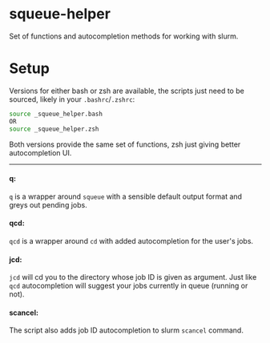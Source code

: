 # squeue-helper
Set of functions and autocompletion methods for working with slurm.


# Setup
Versions for either bash or zsh are available, the scripts just need to be sourced, likely in your `.bashrc`/`.zshrc`: 

```bash
source _squeue_helper.bash
OR
source _squeue_helper.zsh
```

Both versions provide the same set of functions, zsh just giving better autocompletion UI.

----

#### q:
`q` is a wrapper around `squeue` with a sensible default output format and greys out pending jobs.


#### qcd:
`qcd` is a wrapper around `cd` with added autocompletion for the user's jobs. 


#### jcd:
`jcd` will cd you to the directory whose job ID is given as argument. Just like `qcd` autocompletion will suggest your jobs currently in queue (running or not).


#### scancel:
The script also adds job ID autocompletion to slurm `scancel` command.
